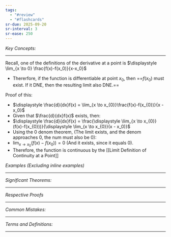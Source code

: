 ```yaml
---
tags:
  - "#review"
  - "#flashcards"
sr-due: 2025-09-20
sr-interval: 3
sr-ease: 250
---
```

*Key Concepts:*
___
Recall, one of the definitions of the derivative at a point is $\displaystyle \lim_{x \to 0} \frac{f(x)-f(x_0)}{x-x_0}$
- Thererfore, if the function is differentiable at point $x_0$, then ==$f(x_0)$ must exist. If it DNE, then the resulting limit also DNE.==

Proof of this:
- $\displaystyle \frac{d}{dx}f(x) = \lim_{x \to x_{0}}\frac{f(x)-f(x_{0})}{x - x_0}$
- Given that $\frac{d}{dx}f(x)$ exists, then:
- $\displaystyle \frac{d}{dx}f(x) = \frac{\displaystyle \lim_{x \to x_{0}}(f(x)-f(x_{0}))}{\displaystyle \lim_{x \to x_{0}}(x - x_0)}$
- Using the 0 denom theorem, (The limit exists, and the denom approaches 0, the num must also be 0): 
- $\displaystyle \lim_{x \to x_{0}}(f(x)-f(x_{0})) = 0$ (And it exists, since it equals 0).
- Therefore, the function is continuous by the [[Limit Definition of Continuity at a Point]]

*Examples (Excluding inline examples)* 
___

*Significant Theorems:*
___

*Respective Proofs*
___

*Common Mistakes:*
___

*Terms and Definitions:*
___

